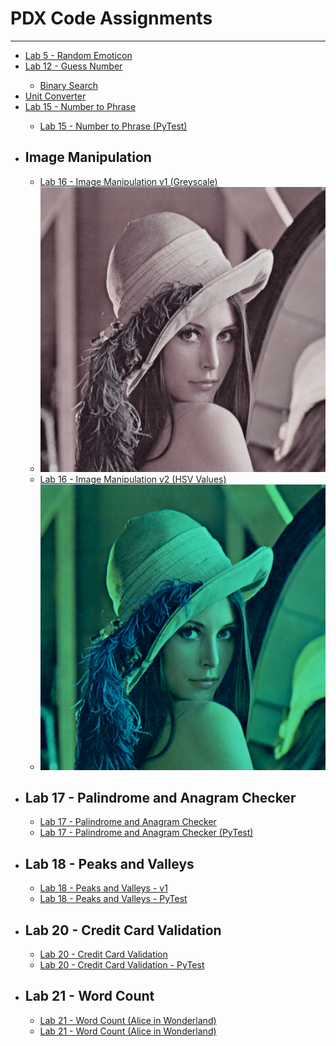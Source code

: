 <h1>PDX Code Assignments</h1>
<hr>
<ul>
    <li><a href='https://github.com/Tactika/PDXCodeAssignments/blob/main/lab5_random_emoticon.py'>Lab 5 - Random Emoticon</a></li>
    <li><a href='https://github.com/Tactika/PDXCodeAssignments/blob/main/lab12_guess_number.py'>Lab 12 - Guess Number</a></li>
        <ul>
            <li><a href='https://github.com/Tactika/PDXCodeAssignments/blob/main/test_binary_search.py'>Binary Search</a></li>
        </ul>
    <li><a href='https://github.com/Tactika/PDXCodeAssignments/commit/8190bf6cb653935ac82a2ad0f821c8c6877e7254'>Unit Converter</a></li>
    <li><a href='https://github.com/Tactika/PDXCodeAssignments/commit/a121ccb7b9d4cd0baead8886244d6a0a2b758988'>Lab 15 - Number to Phrase</a></li>
        <ul>
            <li><a href='https://github.com/Tactika/PDXCodeAssignments/blob/main/test_Lab15_NumberPhrase.py'>Lab 15 - Number to Phrase (PyTest)</a></li>
        </ul>
    <li><h2>Image Manipulation</h2></li>
        <ul>
            <li><a href='https://github.com/Tactika/PDXCodeAssignments/blob/main/lab16_image_manipulation.py'>Lab 16 - Image Manipulation v1 (Greyscale)</a></li>
            <li><img src='https://github.com/Tactika/PDXCodeAssignments/blob/main/lenna_v1_greyscale.PNG'/></li>
            <li><a href='https://github.com/Tactika/PDXCodeAssignments/blob/main/lab16_image_manipulation_v2.py'>Lab 16 - Image Manipulation v2 (HSV Values)</a></li>
            <li><img src='https://github.com/Tactika/PDXCodeAssignments/blob/main/lenna_v2_hsv.PNG' alt='Image Modified using HSV Values'></li>
        </ul>
    <li><h2>Lab 17 - Palindrome and Anagram Checker</h2></li>
        <ul>
            <li><a href='https://github.com/Tactika/PDXCodeAssignments/blob/main/lab17_palindrome.py'>Lab 17 - Palindrome and Anagram Checker</a></li>
            <li><a href='https://github.com/Tactika/PDXCodeAssignments/blob/main/test_lab17_palindrome.py'>Lab 17 - Palindrome and Anagram Checker (PyTest)</a></li>
        </ul>
    <li><h2>Lab 18 - Peaks and Valleys</h2></li>
        <ul>
            <li><a href='https://github.com/Tactika/PDXCodeAssignments/blob/main/lab18/lab18_peaks_valleys.py'>Lab 18 - Peaks and Valleys - v1</a></li>
            <li><a href='https://github.com/Tactika/PDXCodeAssignments/blob/main/lab18/test_lab18_peaks_valleys.py'>Lab 18 - Peaks and Valleys - PyTest</a></li>
        </ul>
    <li><h2>Lab 20 - Credit Card Validation</h2></li>
        <ul>
            <li><a href='https://github.com/Tactika/PDXCodeAssignments/blob/main/lab20_credit_card.py'>Lab 20 - Credit Card Validation</a></li>
            <li><a href=''>Lab 20 - Credit Card Validation - PyTest</a></li>
        </ul>
    <li><h2>Lab 21 - Word Count</h2></li>
        <ul>
            <li><a href='https://github.com/Tactika/PDXCodeAssignments/blob/main/lab21_word_count.py'>Lab 21 - Word Count (Alice in Wonderland)</a></li>
            <li><a href='https://github.com/Tactika/PDXCodeAssignments/blob/main/alice.txt'>Lab 21 - Word Count (Alice in Wonderland)</a></li>
        </ul>
</ul>
